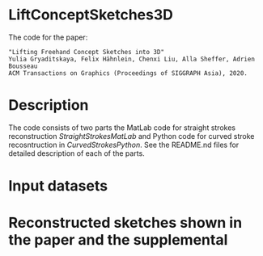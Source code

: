 # LiftConceptSketches3D
The code for the paper: 
```
"Lifting Freehand Concept Sketches into 3D"
Yulia Gryaditskaya, Felix Hähnlein, Chenxi Liu, Alla Sheffer, Adrien Bousseau 
ACM Transactions on Graphics (Proceedings of SIGGRAPH Asia), 2020.
```
# Description
The code consists of two parts the MatLab code for straight strokes reconstruction *StraightStrokesMatLab* and Python code for curved stroke recosntruction in *CurvedStrokesPython*.
See the README.nd files for detailed description of each of the parts.

# Input datasets


# Reconstructed sketches shown in the paper and the supplemental

